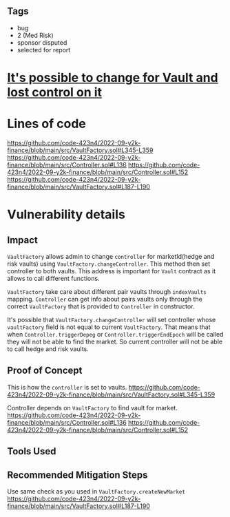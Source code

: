 ## Tags

- bug
- 2 (Med Risk)
- sponsor disputed
- selected for report

# [It's possible to change for Vault and lost control on it](https://github.com/code-423n4/2022-09-y2k-finance-findings/issues/66) 

# Lines of code

https://github.com/code-423n4/2022-09-y2k-finance/blob/main/src/VaultFactory.sol#L345-L359
https://github.com/code-423n4/2022-09-y2k-finance/blob/main/src/Controller.sol#L136
https://github.com/code-423n4/2022-09-y2k-finance/blob/main/src/Controller.sol#L152
https://github.com/code-423n4/2022-09-y2k-finance/blob/main/src/VaultFactory.sol#L187-L190


# Vulnerability details

## Impact
`VaultFactory` allows admin to change `controller` for marketId(hedge and risk vaults) using `VaultFactory.changeController`. This method then set controller to both vaults. This address is important for `Vault` contract as it allows to call different functions.

`VaultFactory` take care about different pair vaults through `indexVaults` mapping. `Controller` can get info about pairs vaults only through the correct `VaultFactory` that is provided to `Controller` in constructor.

It's possible that `VaultFactory.changeController` will set controller whose `vaultFactory` field is not equal to current `VaultFactory`. That means that when `Controller.triggerDepeg` or `Controller.triggerEndEpoch` will be called they will not be able to find the market.
So current controller will not be able to call hedge and risk vaults.

## Proof of Concept
This is how the `controller` is set to vaults.
https://github.com/code-423n4/2022-09-y2k-finance/blob/main/src/VaultFactory.sol#L345-L359

Controller depends on `VaultFactory` to find vault for market.
https://github.com/code-423n4/2022-09-y2k-finance/blob/main/src/Controller.sol#L136
https://github.com/code-423n4/2022-09-y2k-finance/blob/main/src/Controller.sol#L152


## Tools Used

## Recommended Mitigation Steps
Use same check as you used in `VaultFactory.createNewMarket`
https://github.com/code-423n4/2022-09-y2k-finance/blob/main/src/VaultFactory.sol#L187-L190